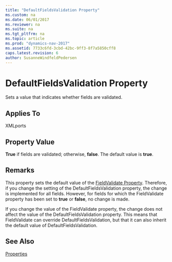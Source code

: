 ```yaml
---
title: "DefaultFieldsValidation Property"
ms.custom: na
ms.date: 06/01/2017
ms.reviewer: na
ms.suite: na
ms.tgt_pltfrm: na
ms.topic: article
ms.prod: "dynamics-nav-2017"
ms.assetid: 7733c6fd-3cbd-42bc-9ff3-8f7a5850cff8
caps.latest.revision: 6
author: SusanneWindfeldPedersen
---
```

# DefaultFieldsValidation Property
Sets a value that indicates whether fields are validated.  
  
## Applies To  
 XMLports  
  
## Property Value  
 **True** if fields are validated; otherwise, **false**. The default value is **true**.  
  
## Remarks  
 This property sets the default value of the [FieldValidate Property](devenv-fieldvalidate-property.md). Therefore, if you change the setting of the DefaultFieldsValidation property, the change is implemented for all fields. However, for fields for which the FieldValidate property has been set to **true** or **false**, no change is made.  
  
 If you change the value of the FieldValidate property, the change does not affect the value of the DefaultFieldsValidation property. This means that FieldValidate can override DefaultFieldsValidation, but that it can also inherit the default value of DefaultFieldsValidation.  
  
## See Also  
 [Properties](devenv-properties.md)